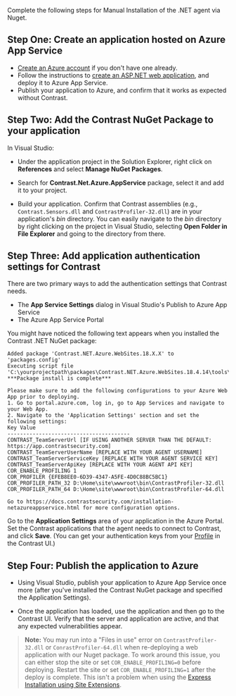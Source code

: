 <!--
title: "Installing Contrast via Nuget Azure App Service package"
description: "Guide to installing .NET Agent on Azure App Service using the Nuget package"
tags: "installation configuration .Net Azure AppService site nuget visualstudio"
-->

Complete the following steps for Manual Installation of the .NET agent via Nuget.

## Step One: Create an application hosted on Azure App Service

* [Create an Azure account](https://portal.azure.com/) if you don't have one already. 
* Follow the instructions to [create an ASP.NET web application](https://docs.microsoft.com/en-us/azure/app-service/app-service-web-get-started-dotnet-framework), and deploy it to Azure App Service.
* Publish your application to Azure, and confirm that it works as expected without Contrast. 

## Step Two: Add the Contrast NuGet Package to your application 

In Visual Studio:

* Under the application project in the Solution Explorer, right click on **References** and select **Manage NuGet Packages**.

* Search for **Contrast.Net.Azure.AppService** package, select it and add it to your project.

* Build your application. Confirm that Contrast assemblies (e.g., `Contrast.Sensors.dll` and `ContrastProfiler-32.dll`) are in your application's *bin* directory. You can easily navigate to the *bin* directory by right clicking on the project in Visual Studio, selecting **Open Folder in File Explorer** and going to the directory from there. 

## Step Three: Add application authentication settings for Contrast 

There are two primary ways to add the authentication settings that Contrast needs.

* The **App Service Settings** dialog in Visual Studio's Publish to Azure App Service 
* The Azure App Service Portal

You might have noticed the following text appears when you installed the Contrast .NET NuGet package:

 ```
 Added package 'Contrast.NET.Azure.WebSites.18.X.X' to 'packages.config'  
 Executing script file 'C:\yourprojectpath\packages\Contrast.NET.Azure.WebSites.18.4.14\tools\net451\install.ps1'...
 ***Package install is complete***

 Please make sure to add the following configurations to your Azure Web App prior to deploying.
 1. Go to portal.azure.com, log in, go to App Services and navigate to your Web App.
 2. Navigate to the 'Application Settings' section and set the following settings:
 Key Value
 ---------------------------------------
 CONTRAST_TeamServerUrl [IF USING ANOTHER SERVER THAN THE DEFAULT: https://app.contrastsecurity.com]
 CONTRAST_TeamServerUserName [REPLACE WITH YOUR AGENT USERNAME]
 CONTRAST_TeamServerServiceKey [REPLACE WITH YOUR AGENT SERVICE KEY]
 CONTRAST_TeamServerApiKey [REPLACE WITH YOUR AGENT API KEY]
 COR_ENABLE_PROFILING 1
 COR_PROFILER {EFEB8EE0-6D39-4347-A5FE-4D0C88BC5BC1}
 COR_PROFILER_PATH_32 D:\Home\site\wwwroot\bin\ContrastProfiler-32.dll
 COR_PROFILER_PATH_64 D:\Home\site\wwwroot\bin\ContrastProfiler-64.dll

 Go to https://docs.contrastsecurity.com/installation-netazureappservice.html for more configuration options.
```

Go to the **Application Settings** area of your application in the Azure Portal. Set the Contrast applications that the agent needs to connect to Contrast, and click **Save**. (You can get your authentication keys from your [Profile](user-account.html#profile) in the Contrast UI.)

## Step Four: Publish the application to Azure 

* Using Visual Studio, publish your application to Azure App Service once more (after you've installed the Contrast NuGet package and specified the Application Settings).

* Once the application has loaded, use the application and then go to the Contrast UI. Verify that the server and application are active, and that any expected vulnerabilities appear.

> **Note:** You may run into a "Files in use" error on `ContrastProfiler-32.dll` or `ConrastProfiler-64.dll` when re-deploying a web application with our Nuget package. To work around this issue, you can either stop the site or set `COR_ENABLE_PROFILING=0` before deploying. Restart the site or set `COR_ENABLE_PROFILING=1` after the deploy is complete. This isn't a problem when using the [Express Installation using  Site Extensions](installation-netinstall.html#site-extension-installation).

